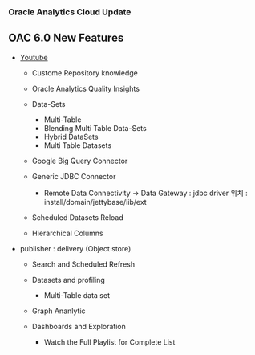 ### Oracle Analytics Cloud Update

## OAC 6.0 New Features
* [Youtube](https://www.youtube.com/watch?v=kwbzhKRhBn0&list=PL6gBNP-Fr8KW5pcHzCAj3mTsTpmooGEdA)
  * Custome Repository knowledge
  * Oracle Analytics Quality Insights
  * Data-Sets
    * Multi-Table     
    * Blending Multi Table Data-Sets
    * Hybrid DataSets 
    * Multi Table Datasets 
  * Google Big Query Connector
  * Generic JDBC Connector
    * Remote Data Connectivity -> Data Gateway : jdbc driver 위치 : install/domain/jettybase/lib/ext
  
  * Scheduled Datasets Reload
  * Hierarchical Columns

* publisher : delivery (Object store)
  * Search and Scheduled Refresh 
  
  * Datasets and profiling
    * Multi-Table data set

  * Graph Ananlytic
  * Dashboards and Exploration
    * Watch the Full Playlist for Complete List 
